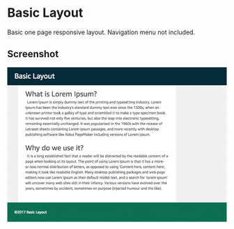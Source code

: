 # Basic Layout 

Basic one page responsive layout. Navigation menu not included.

## Screenshot
[![Basic Layout](https://raw.githubusercontent.com/andrewjcurrie/layout/master/images/screenshot.png)](https://raw.githubusercontent.com/andrewjcurrie/layout/master/images/screenshot.png)